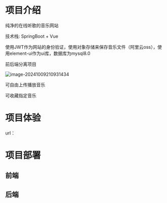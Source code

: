 # 项目介绍

纯净的在线听歌的音乐网站

技术栈: SpringBoot + Vue

使用JWT作为网站的身份验证，使用对象存储来保存音乐文件（阿里云oss），使用element-ui作为ui库，数据库为mysql8.0

前后端分离项目

![image-20241009210931434](https://awsimage-1.oss-cn-hangzhou.aliyuncs.com/image-20241009210931434.png)

可自由上传播放音乐

可收藏指定音乐



# 项目体验

url：



# 项目部署



## 前端





## 后端



